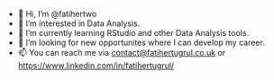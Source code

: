 - 👋 Hi, I’m @fatihertwo
- 👀 I’m interested in Data Analysis.
- 🌱 I’m currently learning RStudio and other Data Analysis tools.
- 💞️ I’m looking for new opportunites where I can develop my career.
- 📫 You can reach me via contact@fatihertugrul.co.uk or https://www.linkedin.com/in/fatihertugrul/

<!---
fatihertwo/fatihertwo is a ✨ special ✨ repository because its `README.md` (this file) appears on your GitHub profile.
You can click the Preview link to take a look at your changes.
--->
